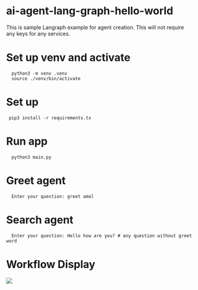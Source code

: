 # ai-agent-lang-graph-hello-world

This is sample Langraph example for agent creation. This will not require any keys for any services.

# Set up venv and activate

```
  python3 -m venv .venv
  source ./venv/bin/activate
```

# Set up

```
 pip3 install -r requirements.tx
```

# Run app

```
  python3 main.py

```

# Greet agent

```
  Enter your question: greet amol
```

# Search agent

```
  Enter your question: Hello how are you? # any question without greet word
```

# Workflow Display

![](graph_workflow.png)
